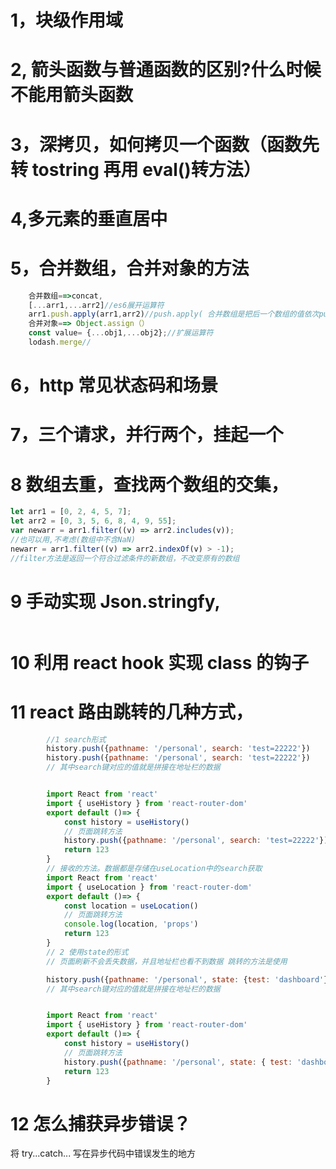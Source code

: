# 1，块级作用域

# 2, 箭头函数与普通函数的区别?什么时候不能用箭头函数

# 3，深拷贝，如何拷贝一个函数（函数先转 tostring 再用 eval()转方法）

# 4,多元素的垂直居中

# 5，合并数组，合并对象的方法

```js
    合并数组==>concat,
    [...arr1,...arr2]//es6展开运算符
    arr1.push.apply(arr1,arr2)//push.apply( 合并数组是把后一个数组的值依次push进前一个数组，使前一个数组发生改变，并且只能两个数组之间发生合并。
    合并对象==> Object.assign（）
    const value= {...obj1,...obj2};//扩展运算符
    lodash.merge//

```

# 6，http 常见状态码和场景

# 7，三个请求，并行两个，挂起一个

# 8 数组去重，查找两个数组的交集，

```js
let arr1 = [0, 2, 4, 5, 7];
let arr2 = [0, 3, 5, 6, 8, 4, 9, 55];
var newarr = arr1.filter((v) => arr2.includes(v));
//也可以用,不考虑(数组中不含NaN)
newarr = arr1.filter((v) => arr2.indexOf(v) > -1);
//filter方法是返回一个符合过滤条件的新数组，不改变原有的数组
```

# 9 手动实现 Json.stringfy,

```js

```

# 10 利用 react hook 实现 class 的钩子

# 11 react 路由跳转的几种方式，

```js
        //1 search形式
        history.push({pathname: '/personal', search: 'test=22222'})
        history.push({pathname: '/personal', search: 'test=22222'})
        // 其中search键对应的值就是拼接在地址栏的数据


        import React from 'react'
        import { useHistory } from 'react-router-dom'
        export default ()=> {
            const history = useHistory()
            // 页面跳转方法
            history.push({pathname: '/personal', search: 'test=22222'})
            return 123
        }
        // 接收的方法。数据都是存储在useLocation中的search获取
        import React from 'react'
        import { useLocation } from 'react-router-dom'
        export default ()=> {
            const location = useLocation()
            // 页面跳转方法
            console.log(location, 'props')
            return 123
        }
        // 2 使用state的形式
        // 页面刷新不会丢失数据，并且地址栏也看不到数据 跳转的方法是使用

        history.push({pathname: '/personal', state: {test: 'dashboard'}})
        // 其中search键对应的值就是拼接在地址栏的数据


        import React from 'react'
        import { useHistory } from 'react-router-dom'
        export default ()=> {
            const history = useHistory()
            // 页面跳转方法
            history.push({pathname: '/personal', state: { test: 'dashboard' }})
            return 123
        }

```

# 12 怎么捕获异步错误？

将 try...catch... 写在异步代码中错误发生的地方

```js

```
